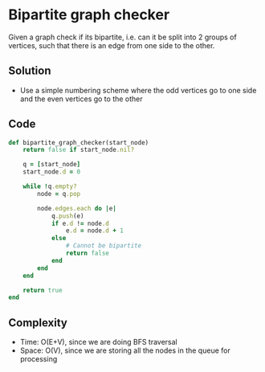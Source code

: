 # Bipartite graph checker
Given a graph check if its bipartite, i.e. can it be split into 2 groups of vertices, such that
there is an edge from one side to the other.

## Solution
- Use a simple numbering scheme where the odd vertices go to one side and the even vertices go to
 the other

## Code
```ruby
def bipartite_graph_checker(start_node)
    return false if start_node.nil?

    q = [start_node]
    start_node.d = 0

    while !q.empty?
        node = q.pop

        node.edges.each do |e|
            q.push(e)
            if e.d != node.d
                e.d = node.d + 1
            else
                # Cannot be bipartite
                return false
            end
        end
    end

    return true
end
```

## Complexity
- Time: O(E+V), since we are doing BFS traversal
- Space: O(V), since we are storing all the nodes in the queue for processing
